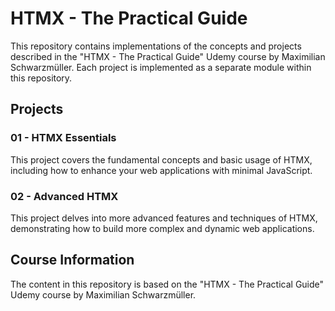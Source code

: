 # HTMX - The Practical Guide

This repository contains implementations of the concepts and projects described in the "HTMX - The Practical Guide" Udemy course by Maximilian Schwarzmüller. Each project is implemented as a separate module within this repository.

## Projects

### 01 - HTMX Essentials

This project covers the fundamental concepts and basic usage of HTMX, including how to enhance your web applications with minimal JavaScript.

### 02 - Advanced HTMX

This project delves into more advanced features and techniques of HTMX, demonstrating how to build more complex and dynamic web applications.

## Course Information

The content in this repository is based on the "HTMX - The Practical Guide" Udemy course by Maximilian Schwarzmüller.
